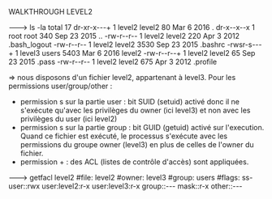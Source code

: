 WALKTHROUGH LEVEL2 

---> ls -la
total 17
dr-xr-x---+ 1 level2 level2   80 Mar  6  2016 .
dr-x--x--x  1 root   root    340 Sep 23  2015 ..
-rw-r--r--  1 level2 level2  220 Apr  3  2012 .bash_logout
-rw-r--r--  1 level2 level2 3530 Sep 23  2015 .bashrc
-rwsr-s---+ 1 level3 users  5403 Mar  6  2016 level2
-rw-r--r--+ 1 level2 level2   65 Sep 23  2015 .pass
-rw-r--r--  1 level2 level2  675 Apr  3  2012 .profile

=> nous disposons d'un fichier level2, appartenant à level3. Pour les 
permissions user/group/other :
- permission s sur la partie user : bit SUID (setuid) activé donc il ne
	s'exécute qu'avec les privilèges du owner (ici level3) et non avec les
	privilèges du user (ici level2)
- permission s sur la partie group : bit GUID (getuid) activé sur 
	l'execution. Quand ce fichier est exécuté, le processus s'exécute avec
	les permissions du groupe owner (level3) en plus de celles de l'owner
	du fichier.
- permission + : des ACL (listes de contrôle d'accès) sont appliquées.

---> getfacl level2
#file: level2
#owner: level3
#group: users
#flags: ss-
user::rwx
user:level2:r-x
user:level3:r-x
group::---
mask::r-x
other::---